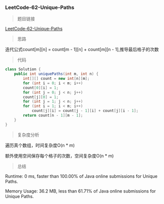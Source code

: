 ### LeetCode-62-Unique-Paths

> 题目链接

[LeetCode-62-Unique-Paths](https://leetcode.com/problems/unique-paths/)

> 思路

迭代公式count[m][n] = count[m - 1][n] + count[m][n - 1],推导最后格子的次数

> 代码

```java
class Solution {
    public int uniquePaths(int m, int n) {
	    int[][] count = new int[n][m];
	    for (int i = 0; i < m; i++)
		count[0][i] = 1;
	    for (int j = 0; j < n; j++)
		count[j][0] = 1;
	    for (int j = 1; j < n; j++)
		for (int i = 1; i < m; i++)
			count[j][i] = count[j - 1][i] + count[j][i - 1];
	    return count[n - 1][m - 1];
	}
}
```

> 复杂度分析

遍历真个数组，时间复杂度O(n * m)

额外使用空间保存每个格子的次数，空间复杂度O(n * m)

> 总结

Runtime: 0 ms, faster than 100.00% of Java online submissions for Unique Paths.

Memory Usage: 36.2 MB, less than 61.71% of Java online submissions for Unique Paths.
